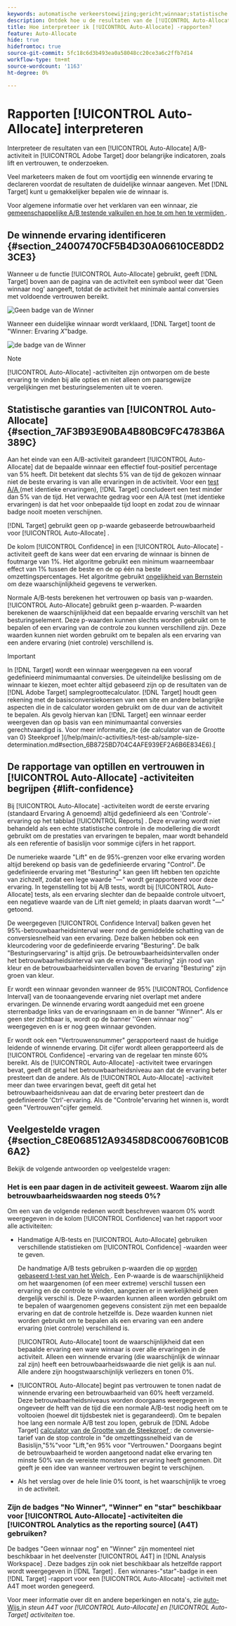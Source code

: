 ```yaml
---
keywords: automatische verkeerstoewijzing;gericht;winnaar;statistische garantie;vertrouwen;bepalen winnaar;hef;vertrouwen;gebrek;standaardwaarde;automatisch toewijzen;automatisch toewijzen
description: Ontdek hoe u de resultaten van de [!UICONTROL Auto-Allocate] A/B-activiteit moet interpreteren, waarbij u de nadruk legt op belangrijke indicatoren zoals tillen en vertrouwen.
title: Hoe interpreteer ik [!UICONTROL Auto-Allocate] -rapporten?
feature: Auto-Allocate
hide: true
hidefromtoc: true
source-git-commit: 5fc18c6d3b493ea0a58048cc20ce3a6c2ffb7d14
workflow-type: tm+mt
source-wordcount: '1163'
ht-degree: 0%

---
```


# Rapporten [!UICONTROL Auto-Allocate] interpreteren

Interpreteer de resultaten van een [!UICONTROL Auto-Allocate] A/B-activiteit in [!UICONTROL Adobe Target] door belangrijke indicatoren, zoals lift en vertrouwen, te onderzoeken.

Veel marketeers maken de fout om voortijdig een winnende ervaring te declareren voordat de resultaten de duidelijke winnaar aangeven. Met [!DNL Target] kunt u gemakkelijker bepalen wie de winnaar is.

Voor algemene informatie over het verklaren van een winnaar, zie [ gemeenschappelijke A/B testende valkuilen en hoe te om hen te vermijden ](/help/main/c-activities/t-test-ab/common-ab-testing-pitfalls.md).

## De winnende ervaring identificeren {#section_24007470CF5B4D30A06610CE8DD23CE3}

Wanneer u de functie [!UICONTROL Auto-Allocate] gebruikt, geeft [!DNL Target] boven aan de pagina van de activiteit een symbool weer dat &#39;Geen winnaar nog&#39; aangeeft, totdat de activiteit het minimale aantal conversies met voldoende vertrouwen bereikt.

![ Geen badge van de Winner ](/help/main/c-activities/automated-traffic-allocation/assets/no-winner-new.png)

Wanneer een duidelijke winnaar wordt verklaard, [!DNL Target] toont de &quot;Winner: Ervaring *X*&quot;badge.

![ de badge van de Winner ](/help/main/c-activities/automated-traffic-allocation/assets/winner-new.png)

>[!NOTE]
>
>[!UICONTROL Auto-Allocate] -activiteiten zijn ontworpen om de beste ervaring te vinden bij alle opties en niet alleen om paarsgewijze vergelijkingen met besturingselementen uit te voeren.

## Statistische garanties van [!UICONTROL Auto-Allocate] {#section_7AF3B93E90BA4B80BC9FC4783B6A389C}

Aan het einde van een A/B-activiteit garandeert [!UICONTROL Auto-Allocate] dat de bepaalde winnaar een effectief fout-positief percentage van 5% heeft. Dit betekent dat slechts 5% van de tijd de gekozen winnaar niet de beste ervaring is van alle ervaringen in de activiteit. Voor een [ test A/A ](/help/main/c-activities/t-test-ab/aa-testing.md) (met identieke ervaringen), [!DNL Target] concludeert een test minder dan 5% van de tijd. Het verwachte gedrag voor een A/A test (met identieke ervaringen) is dat het voor onbepaalde tijd loopt en zodat zou de winnaar badge nooit moeten verschijnen.

[!DNL Target] gebruikt geen op p-waarde gebaseerde betrouwbaarheid voor [!UICONTROL Auto-Allocate] .

De kolom [!UICONTROL Confidence] in een [!UICONTROL Auto-Allocate] -activiteit geeft de kans weer dat een ervaring de winnaar is binnen de foutmarge van 1%. Het algoritme gebruikt een minimum waarneembaar effect van 1% tussen de beste en de op één na beste omzettingspercentages. Het algoritme gebruikt [ ongelijkheid van Bernstein ](https://en.wikipedia.org/wiki/Bernstein_inequalities_%28probability_theory%29) om deze waarschijnlijkheid gegevens te verwerken.

Normale A/B-tests berekenen het vertrouwen op basis van p-waarden. [!UICONTROL Auto-Allocate] gebruikt geen p-waarden. P-waarden berekenen de waarschijnlijkheid dat een bepaalde ervaring verschilt van het besturingselement. Deze p-waarden kunnen slechts worden gebruikt om te bepalen of een ervaring van de controle zou kunnen verschillend zijn. Deze waarden kunnen niet worden gebruikt om te bepalen als een ervaring van een andere ervaring (niet controle) verschillend is.

>[!IMPORTANT]
>
>In [!DNL Target] wordt een winnaar weergegeven na een vooraf gedefinieerd minimumaantal conversies. De uiteindelijke beslissing om de winnaar te kiezen, moet echter altijd gebaseerd zijn op de resultaten van de [!DNL Adobe Target] samplegroottecalculator. [!DNL Target] houdt geen rekening met de basisconversiekoersen van een site en andere belangrijke aspecten die in de calculator worden gebruikt om de duur van de activiteit te bepalen. Als gevolg hiervan kan [!DNL Target] een winnaar eerder weergeven dan op basis van een minimumaantal conversies gerechtvaardigd is. Voor meer informatie, zie {de calculator van de Grootte van 0} Steekproef ](/help/main/c-activities/t-test-ab/sample-size-determination.md#section_6B8725BD704C4AFE939EF2A6B6E834E6).[

## De rapportage van optillen en vertrouwen in [!UICONTROL Auto-Allocate] -activiteiten begrijpen {#lift-confidence}

Bij [!UICONTROL Auto-Allocate] -activiteiten wordt de eerste ervaring (standaard Ervaring A genoemd) altijd gedefinieerd als een &#39;Controle&#39;-ervaring op het tabblad [!UICONTROL Reports] . Deze ervaring wordt niet behandeld als een echte statistische controle in de modellering die wordt gebruikt om de prestaties van ervaringen te bepalen, maar wordt behandeld als een referentie of basislijn voor sommige cijfers in het rapport.

De numerieke waarde &quot;Lift&quot; en de 95%-grenzen voor elke ervaring worden altijd berekend op basis van de gedefinieerde ervaring &quot;Control&quot;. De gedefinieerde ervaring met &quot;Besturing&quot; kan geen lift hebben ten opzichte van zichzelf, zodat een lege waarde &quot;—&quot; wordt gerapporteerd voor deze ervaring. In tegenstelling tot bij A/B tests, wordt bij [!UICONTROL Auto-Allocate] tests, als een ervaring slechter dan de bepaalde controle uitvoert, een negatieve waarde van de Lift niet gemeld; in plaats daarvan wordt &quot;—&quot; getoond.

De weergegeven [!UICONTROL Confidence Interval] balken geven het 95%-betrouwbaarheidsinterval weer rond de gemiddelde schatting van de conversiesnelheid van een ervaring. Deze balken hebben ook een kleurcodering voor de gedefinieerde ervaring &quot;Besturing&quot;. De balk &quot;Besturingservaring&quot; is altijd grijs. De betrouwbaarheidsintervallen onder het betrouwbaarheidsinterval van de ervaring &quot;Besturing&quot; zijn rood van kleur en de betrouwbaarheidsintervallen boven de ervaring &quot;Besturing&quot; zijn groen van kleur.

Er wordt een winnaar gevonden wanneer de 95% [!UICONTROL Confidence Interval] van de toonaangevende ervaring niet overlapt met andere ervaringen. De winnende ervaring wordt aangeduid met een groene sterrenbadge links van de ervaringsnaam en in de banner &quot;Winner&quot;. Als er geen ster zichtbaar is, wordt op de banner &#39;&#39;Geen winnaar nog&#39;&#39; weergegeven en is er nog geen winnaar gevonden.

Er wordt ook een &quot;Vertrouwensnummer&quot; gerapporteerd naast de huidige leidende of winnende ervaring. Dit cijfer wordt alleen gerapporteerd als de [!UICONTROL Confidence] -ervaring van de regelaar ten minste 60% bereikt. Als de [!UICONTROL Auto-Allocate] -activiteit twee ervaringen bevat, geeft dit getal het betrouwbaarheidsniveau aan dat de ervaring beter presteert dan de andere. Als de [!UICONTROL Auto-Allocate] -activiteit meer dan twee ervaringen bevat, geeft dit getal het betrouwbaarheidsniveau aan dat de ervaring beter presteert dan de gedefinieerde &#39;Ctrl&#39;-ervaring. Als de &quot;Controle&quot;ervaring het winnen is, wordt geen &quot;Vertrouwen&quot;cijfer gemeld.

## Veelgestelde vragen {#section_C8E068512A93458D8C006760B1C0B6A2}

Bekijk de volgende antwoorden op veelgestelde vragen:

### Het is een paar dagen in de activiteit geweest. Waarom zijn alle betrouwbaarheidswaarden nog steeds 0%?

Om een van de volgende redenen wordt beschreven waarom 0% wordt weergegeven in de kolom [!UICONTROL Confidence] van het rapport voor alle activiteiten:

* Handmatige A/B-tests en [!UICONTROL Auto-Allocate] gebruiken verschillende statistieken om [!UICONTROL Confidence] -waarden weer te geven.

  De handmatige A/B tests gebruiken p-waarden die op [ worden gebaseerd t-test van het Welch ](https://en.wikipedia.org/wiki/Welch%27s_t-test). Een P-waarde is de waarschijnlijkheid om het waargenomen (of een meer extreme) verschil tussen een ervaring en de controle te vinden, aangezien er in werkelijkheid geen dergelijk verschil is. Deze P-waarden kunnen alleen worden gebruikt om te bepalen of waargenomen gegevens consistent zijn met een bepaalde ervaring en dat de controle hetzelfde is. Deze waarden kunnen niet worden gebruikt om te bepalen als een ervaring van een andere ervaring (niet controle) verschillend is.

  [!UICONTROL Auto-Allocate] toont de waarschijnlijkheid dat een bepaalde ervaring een ware winnaar is over alle ervaringen in de activiteit. Alleen een winnende ervaring (die waarschijnlijk de winnaar zal zijn) heeft een betrouwbaarheidswaarde die niet gelijk is aan nul. Alle andere zijn hoogstwaarschijnlijk verliezers en tonen 0%.

* [!UICONTROL Auto-Allocate] begint pas vertrouwen te tonen nadat de winnende ervaring een betrouwbaarheid van 60% heeft verzameld. Deze betrouwbaarheidsniveaus worden doorgaans weergegeven in ongeveer de helft van de tijd die een normale A/B-test nodig heeft om te voltooien (hoewel dit tijdsbestek niet is gegarandeerd). Om te bepalen hoe lang een normale A/B test zou lopen, gebruik de [!DNL Adobe Target] [ calculator van de Grootte van de Steekproef ](/help/main/c-activities/t-test-ab/sample-size-determination.md#section_6B8725BD704C4AFE939EF2A6B6E834E6): de conversie-tarief van de stop controle in &quot;de omzettingssnelheid van de Basislijn,&quot;5%&quot;voor &quot;Lift,&quot;en 95% voor &quot;Vertrouwen.&quot; Doorgaans begint de betrouwbaarheid te worden aangetoond nadat elke ervaring ten minste 50% van de vereiste monsters per ervaring heeft genomen. Dit geeft je een idee van wanneer vertrouwen begint te verschijnen.

* Als het verslag over de hele linie 0% toont, is het waarschijnlijk te vroeg in de activiteit.

### Zijn de badges &quot;No Winner&quot;, &quot;Winner&quot; en &quot;star&quot; beschikbaar voor [!UICONTROL Auto-Allocate] -activiteiten die [!UICONTROL Analytics as the reporting source] (A4T) gebruiken?

De badges &quot;Geen winnaar nog&quot; en &quot;Winner&quot; zijn momenteel niet beschikbaar in het deelvenster [!UICONTROL A4T] in [!DNL Analysis Workspace] . Deze badges zijn ook niet beschikbaar als hetzelfde rapport wordt weergegeven in [!DNL Target] . Een winnares-&quot;star&quot;-badge in een [!DNL Target] -rapport voor een [!UICONTROL Auto-Allocate] -activiteit met A4T moet worden genegeerd.

Voor meer informatie over dit en andere beperkingen en nota&#39;s, zie [ auto-Wijs ](/help/main/c-integrating-target-with-mac/a4t/a4t-at-aa.md#aa) in *steun A4T voor [!UICONTROL Auto-Allocate] en [!UICONTROL Auto-Target] activiteiten* toe.